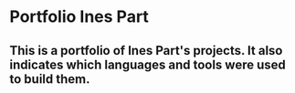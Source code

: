 # Portfolio Ines Part

## This is a portfolio of Ines Part's projects. It also indicates which languages and tools were used to build them.
